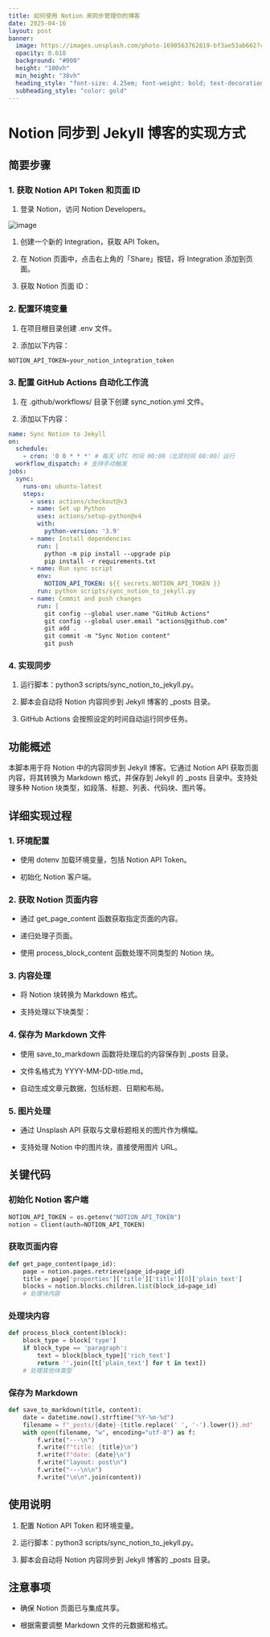 ```yaml
---
title: 如何使用 Notion 来同步管理你的博客
date: 2025-04-16
layout: post
banner:
  image: https://images.unsplash.com/photo-1690563762819-bf3ae53ab662?crop=entropy&cs=tinysrgb&fit=max&fm=jpg&ixid=M3w2OTIwMzJ8MHwxfHJhbmRvbXx8fHx8fHx8fDE3NDQ3OTkwMDJ8&ixlib=rb-4.0.3&q=80&w=1080
  opacity: 0.618
  background: "#000"
  height: "100vh"
  min_height: "38vh"
  heading_style: "font-size: 4.25em; font-weight: bold; text-decoration: underline"
  subheading_style: "color: gold"
---
```


# Notion 同步到 Jekyll 博客的实现方式

## 简要步骤

### 1. 获取 Notion API Token 和页面 ID

1. 登录 Notion，访问 Notion Developers。

![image](https://prod-files-secure.s3.us-west-2.amazonaws.com/a7a0cc5a-89b9-4cda-8686-1fba0ca52f40/d19c1afe-dea5-4312-9333-786b0ba83054/image.png?X-Amz-Algorithm=AWS4-HMAC-SHA256&X-Amz-Content-Sha256=UNSIGNED-PAYLOAD&X-Amz-Credential=ASIAZI2LB4663ZPKUFZR%2F20250416%2Fus-west-2%2Fs3%2Faws4_request&X-Amz-Date=20250416T102322Z&X-Amz-Expires=3600&X-Amz-Security-Token=IQoJb3JpZ2luX2VjELr%2F%2F%2F%2F%2F%2F%2F%2F%2F%2FwEaCXVzLXdlc3QtMiJHMEUCIGd12tyB0NQNfBVc5y9j3HMljHVWE%2FBbtQnta0hHA1xZAiEAnNBdnCY0Vg8m39zOt6J6dK80uG0EoMc7QKyO42dICksq%2FwMIQxAAGgw2Mzc0MjMxODM4MDUiDF6aWvVyfzVLACvSEircA0Zb193KwLxS89bVECf0uvNBceHHX7T9b0nVus91FN9O36B7Bu%2FGnfhSDtwYeznZYx13SI6XbhgMrBJXmdCqj14zq2eXdlfg4b1iV3Yll%2BH9bZb2egKzB7I4q41AZUFtyf3UdX0vwcp4jl7%2F1QFau28FZUaLyhI0eQnWKBu4EohSKdYBxoAsczbcbuPU5Upyk8mMeX3BqX%2FhZ0FZBO%2B10jHQkg0cccdPwOEcqoIccR0XN4yTFpB%2B5Jr5FCz2EE70oLHhw35ejUnGttdADVg89wWVu%2B2E3uoEHjBLX90Z%2B7iTwkmhElh9VRfhDivOHFFqHlGwMhlxhecTcLzs3fpSKwlKkt3FMfb47l%2BBxtEDmqBPE0QkqmHU5EpE3HgfulgO8bQtuuKmoJv8ZCoj5oTJA4CzXTI3Z2O%2F%2F81jsw2Ynx7K0m61mNa221fu3zNNDaDr%2ByuxIzL93uMM6xaJz3ptLsrgzk0knbC3pIj%2B7DOrm8HP2kwBxsDyZ9CZBUJWJ2GXJ1nQKEkC32hx3pDISuVj1lrAWjGUSZYobq2cOrYajkXT4j9l7Ga3WveKmX2pVh9EXFufQoAacgtVm3DOU6iGz2VQ%2FUXs1XQ%2FJBpDNjjiqJstdARTeTMumL4Er6mOMM71%2Fb8GOqUBX7gekhUhXR%2Br1%2BWHWS7DHOk4%2FLG2rEr78dvJs%2FvLYHD7gpkrSxS3aw4Jz%2FL9vs7RqM%2BLE4H%2B4OpmaEEb66kE07ifNN%2Fh%2BsH5Amk9RUKj7aOdjj0kEv9zSEh6sywAH%2FbXZJelCiHWrQa%2B7E1LqTEwIsfSl0MwFWEHepgXvYzXrrDJvH%2B4cxRCh48sbwjhGqjMUWemv6a0QeLt%2BkF0gzzaZmmramiT&X-Amz-Signature=104278c189e860ac18d9ef5925b88011880896f3bf12dcfa18f891e1fcd968d1&X-Amz-SignedHeaders=host&x-id=GetObject)

1. 创建一个新的 Integration，获取 API Token。

1. 在 Notion 页面中，点击右上角的「Share」按钮，将 Integration 添加到页面。

1. 获取 Notion 页面 ID：


### 2. 配置环境变量

1. 在项目根目录创建 .env 文件。

1. 添加以下内容：

```javascript
NOTION_API_TOKEN=your_notion_integration_token
```

### 3. 配置 GitHub Actions 自动化工作流

1. 在 .github/workflows/ 目录下创建 sync_notion.yml 文件。

1. 添加以下内容：

```yaml
name: Sync Notion to Jekyll
on:
  schedule:
    - cron: '0 0 * * *' # 每天 UTC 时间 00:00（北京时间 08:00）运行
  workflow_dispatch: # 支持手动触发
jobs:
  sync:
    runs-on: ubuntu-latest
    steps:
      - uses: actions/checkout@v3
      - name: Set up Python
        uses: actions/setup-python@v4
        with:
          python-version: '3.9'
      - name: Install dependencies
        run: |
          python -m pip install --upgrade pip
          pip install -r requirements.txt
      - name: Run sync script
        env:
          NOTION_API_TOKEN: ${{ secrets.NOTION_API_TOKEN }}
        run: python scripts/sync_notion_to_jekyll.py
      - name: Commit and push changes
        run: |
          git config --global user.name "GitHub Actions"
          git config --global user.email "actions@github.com"
          git add .
          git commit -m "Sync Notion content"
          git push
```

### 4. 实现同步

1. 运行脚本：python3 scripts/sync_notion_to_jekyll.py。

1. 脚本会自动将 Notion 内容同步到 Jekyll 博客的 _posts 目录。

1. GitHub Actions 会按照设定的时间自动运行同步任务。

## 功能概述

本脚本用于将 Notion 中的内容同步到 Jekyll 博客。它通过 Notion API 获取页面内容，将其转换为 Markdown 格式，并保存到 Jekyll 的 _posts 目录中。支持处理多种 Notion 块类型，如段落、标题、列表、代码块、图片等。

## 详细实现过程

### 1. 环境配置

- 使用 dotenv 加载环境变量，包括 Notion API Token。

- 初始化 Notion 客户端。

### 2. 获取 Notion 页面内容

- 通过 get_page_content 函数获取指定页面的内容。

- 递归处理子页面。

- 使用 process_block_content 函数处理不同类型的 Notion 块。

### 3. 内容处理

- 将 Notion 块转换为 Markdown 格式。

- 支持处理以下块类型：


### 4. 保存为 Markdown 文件

- 使用 save_to_markdown 函数将处理后的内容保存到 _posts 目录。

- 文件名格式为 YYYY-MM-DD-title.md。

- 自动生成文章元数据，包括标题、日期和布局。

### 5. 图片处理

- 通过 Unsplash API 获取与文章标题相关的图片作为横幅。

- 支持处理 Notion 中的图片块，直接使用图片 URL。

## 关键代码

### 初始化 Notion 客户端

```python
NOTION_API_TOKEN = os.getenv("NOTION_API_TOKEN")
notion = Client(auth=NOTION_API_TOKEN)
```

### 获取页面内容

```python
def get_page_content(page_id):
    page = notion.pages.retrieve(page_id=page_id)
    title = page['properties']['title']['title'][0]['plain_text']
    blocks = notion.blocks.children.list(block_id=page_id)
    # 处理块内容
```

### 处理块内容

```python
def process_block_content(block):
    block_type = block['type']
    if block_type == 'paragraph':
        text = block[block_type]['rich_text']
        return ''.join([t['plain_text'] for t in text])
    # 处理其他块类型
```

### 保存为 Markdown

```python
def save_to_markdown(title, content):
    date = datetime.now().strftime("%Y-%m-%d")
    filename = f"_posts/{date}-{title.replace(' ', '-').lower()}.md"
    with open(filename, "w", encoding="utf-8") as f:
        f.write("---\n")
        f.write(f"title: {title}\n")
        f.write(f"date: {date}\n")
        f.write("layout: post\n")
        f.write("---\n\n")
        f.write("\n\n".join(content))
```

## 使用说明

1. 配置 Notion API Token 和环境变量。

1. 运行脚本：python3 scripts/sync_notion_to_jekyll.py。

1. 脚本会自动将 Notion 内容同步到 Jekyll 博客的 _posts 目录。

## 注意事项

- 确保 Notion 页面已与集成共享。

- 根据需要调整 Markdown 文件的元数据和格式。
